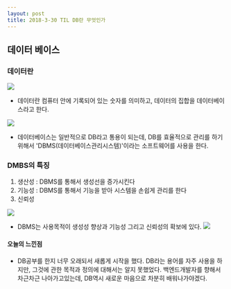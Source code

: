 ```yaml
---
layout: post
title: 2018-3-30 TIL DB란 무엇인가
---
```


## 데이터 베이스

### 데이터란
![](https://github.com/jaeyeon93/jaeyeon93.github.io/blob/master/images/db_chapter1-1.jpg?raw=true)

- 데이터란 컴퓨터 안에 기록되어 있는 숫자를 의미하고, 데이터의 집합을 데이터베이스라고 한다.

![](https://github.com/jaeyeon93/jaeyeon93.github.io/blob/master/images/db_chapter1-2.jpg?raw=true)

- 데이터베이스는 일반적으로 DB라고 통용이 되는데, DB를 효율적으로 관리를 하기 위해서 'DBMS(데이터베이스관리시스템)'이라는 소프트웨어를 사용을 한다.

### DMBS의 특징

1. 생산성 : DBMS를 통해서 생성선을 증가시킨다
2. 기능성 : DBMS를 통해서 기능을 받아 시스템을 손쉽게 관리를 한다
3. 신뢰성

![](https://github.com/jaeyeon93/jaeyeon93.github.io/blob/master/images/db_chapter1-3.jpg?raw=true)

- DBMS는 사용목적이 생성성 향상과 기능성 그리고 신뢰성의 확보에 있다.
![](https://github.com/jaeyeon93/jaeyeon93.github.io/blob/master/images/db_chapter1-4.jpg?raw=true)

#### 오늘의 느낀점

- DB공부를 한지 너무 오래되서 새롭게 시작을 했다. DB라는 용어를 자주 사용을 하지만, 그것에 관한 목적과 정의에 대해서는 알지 못했었다. 백엔드개발자를 향해서 차근차근 나아가고있는데, DB역시 새로운 마음으로 차분히 배워나가야겠다.
